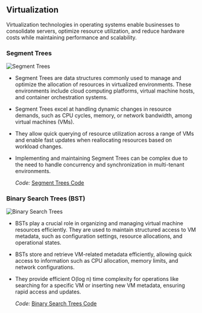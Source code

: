 
## Virtualization

Virtualization technologies in operating systems enable businesses to consolidate servers, optimize resource utilization, and reduce hardware costs while maintaining performance and scalability.

### Segment Trees
![Segment Trees](https://github.com/PragatiDBhat/Portfolio/assets/163662545/ef07c44a-2e5b-4f3c-8e80-b06c6279dba8)
- Segment Trees are data structures commonly used to manage and optimize the allocation of resources in virtualized environments. These environments include cloud computing platforms, virtual machine hosts, and container orchestration systems.
- Segment Trees excel at handling dynamic changes in resource demands, such as CPU cycles, memory, or network bandwidth, among virtual machines (VMs).
- They allow quick querying of resource utilization across a range of VMs and enable fast updates when reallocating resources based on workload changes.
- Implementing and maintaining Segment Trees can be complex due to the need to handle concurrency and synchronization in multi-tenant environments.


  *Code:* [Segment Trees Code](https://github.com/PragatiDBhat/Portfolio/blob/main/Codes/dynamicrangequeries.cpp)
  


### Binary Search Trees (BST)
![Binary Search Trees](https://github.com/PragatiDBhat/Portfolio/assets/163662545/64817ba0-af26-45fc-a356-497630901a76)
- BSTs play a crucial role in organizing and managing virtual machine resources efficiently. They are used to maintain structured access to VM metadata, such as configuration settings, resource allocations, and operational states.
- BSTs store and retrieve VM-related metadata efficiently, allowing quick access to information such as CPU allocation, memory limits, and network configurations.
- They provide efficient O(log n) time complexity for operations like searching for a specific VM or inserting new VM metadata, ensuring rapid access and updates.



  *Code:* [Binary Search Trees Code](https://github.com/PragatiDBhat/Portfolio/blob/main/Codes/binarysearchtree.c)
  

